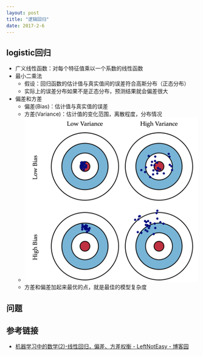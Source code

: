 ```yaml
---
layout: post
title: "逻辑回归"
date: 2017-2-6
---
```


## logistic回归
- 广义线性函数：对每个特征值乘以一个系数的线性函数
- 最小二乘法
    - 假设：回归函数的估计值与真实值间的误差符合高斯分布（正态分布）
    - 实际上的误差分布如果不是正态分布，预测结果就会偏差很大
- 偏差和方差
    - 偏差(Bias)：估计值与真实值的误差
    - 方差(Variance)：估计值的变化范围，离散程度，分布情况
    - ![偏差 方差](/images/bias_variance.jpg)
    - 方差和偏差加起来最优的点，就是最佳的模型复杂度



## 问题

## 参考链接
- [机器学习中的数学(2)-线性回归，偏差、方差权衡 - LeftNotEasy - 博客园](http://www.cnblogs.com/LeftNotEasy/archive/2010/12/19/mathmatic_in_machine_learning_2_regression_and_bias_variance_trade_off.html)
